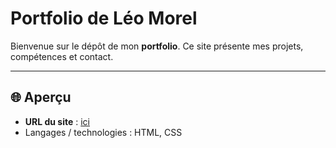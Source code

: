 # Portfolio de Léo Morel

Bienvenue sur le dépôt de mon **portfolio**. Ce site présente mes projets, compétences et contact.

---

## 🌐 Aperçu

- **URL du site** : [ici](https://leoyeh62.github.io/portfolio/index.html)
- Langages / technologies : HTML, CSS  

